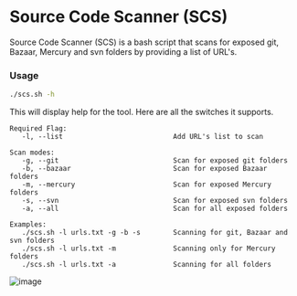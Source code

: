 # Source Code Scanner (SCS)

Source Code Scanner (SCS) is a bash script that scans for exposed git, Bazaar, Mercury and svn folders by providing a list of URL's.

### Usage

```sh
./scs.sh -h
```
This will display help for the tool. Here are all the switches it supports.

```
Required Flag: 
   -l, --list                           Add URL's list to scan

Scan modes: 
   -g, --git                            Scan for exposed git folders
   -b, --bazaar                         Scan for exposed Bazaar folders
   -m, --mercury                        Scan for exposed Mercury folders
   -s, --svn                            Scan for exposed svn folders
   -a, --all                            Scan for all exposed folders

Examples: 
   ./scs.sh -l urls.txt -g -b -s        Scanning for git, Bazaar and svn folders
   ./scs.sh -l urls.txt -m              Scanning only for Mercury folders
   ./scs.sh -l urls.txt -a              Scanning for all folders
   ```

![image](https://user-images.githubusercontent.com/80685782/178265579-9ebeeeba-2569-4f0b-9433-5f7b2b2adac5.png)



